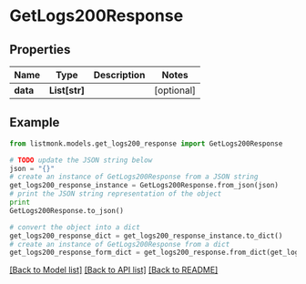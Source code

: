 # GetLogs200Response


## Properties
Name | Type | Description | Notes
------------ | ------------- | ------------- | -------------
**data** | **List[str]** |  | [optional] 

## Example

```python
from listmonk.models.get_logs200_response import GetLogs200Response

# TODO update the JSON string below
json = "{}"
# create an instance of GetLogs200Response from a JSON string
get_logs200_response_instance = GetLogs200Response.from_json(json)
# print the JSON string representation of the object
print
GetLogs200Response.to_json()

# convert the object into a dict
get_logs200_response_dict = get_logs200_response_instance.to_dict()
# create an instance of GetLogs200Response from a dict
get_logs200_response_form_dict = get_logs200_response.from_dict(get_logs200_response_dict)
```
[[Back to Model list]](../README.md#documentation-for-models) [[Back to API list]](../README.md#documentation-for-api-endpoints) [[Back to README]](../README.md)


